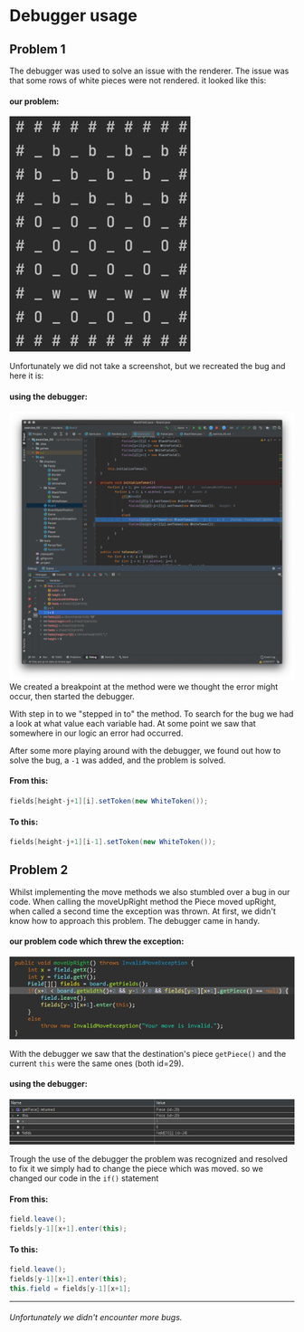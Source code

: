 # Debugger usage
## Problem 1

The debugger was used to solve an issue with the renderer. The issue was that some rows of white pieces were not rendered.
it looked like this:
#### our problem:
![RendererProblem](Screenshots/RendererProblem.png "The Problem we needed to solve.")

Unfortunately we did not take a screenshot, but we recreated the bug and here it is:
#### using the debugger:
![DebuggingRendererProblem](Screenshots/DebuggingRendererProblem.png "Debugging RendererProblem.")
We created a breakpoint at the method were we thought the error might occur, then started the debugger.

With step in to we "stepped in to" the method. To search for the bug we had a look at what value each variable had.
At some point we saw that somewhere in our logic an error had occurred.

After some more playing around with the debugger, we found out how to solve the bug,
a `-1` was added, and the problem is solved.
#### From this:
```java
fields[height-j+1][i].setToken(new WhiteToken());
```
#### To this:
```java
fields[height-j+1][i-1].setToken(new WhiteToken());
```
## Problem 2

Whilst implementing the move methods we also stumbled over a bug in our code.
When calling the moveUpRight method the Piece moved upRight,
when called a second time the exception was thrown. At first, we didn't know how to approach this problem.
The debugger came in handy. 
#### our problem code which threw the exception:
![MoveProblemException](Screenshots/MoveProblemException.jpeg "The Problem we needed to solve.")

With the debugger we saw that the destination's piece `getPiece()` and the current `this` were the same ones (both id=29).
#### using the debugger:
![MoveProblemException](Screenshots/MoveProblemDebugger.jpeg "Using the debugger to resolve the issue.")

Trough the use of the debugger the problem was recognized and resolved to fix it we simply had to change the piece which was moved.
so we changed our code in the `if()` statement
#### From this:
```java
field.leave();
fields[y-1][x+1].enter(this);
```
#### To this:
```java
field.leave();
fields[y-1][x+1].enter(this);
this.field = fields[y-1][x+1];
```
***
###### *Unfortunately we didn't encounter more bugs.*
